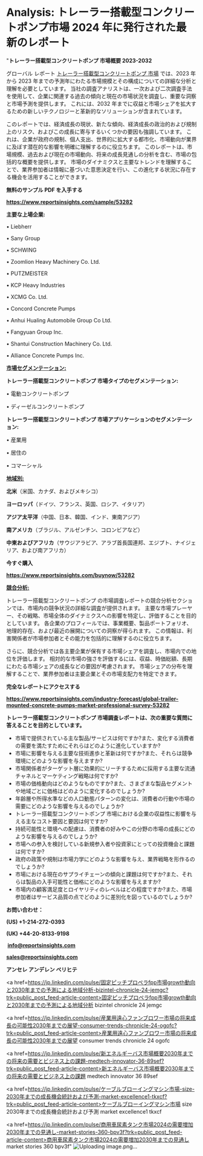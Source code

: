 # Analysis: トレーラー搭載型コンクリートポンプ市場 2024 年に発行された最新のレポート

"<strong>トレーラー搭載型コンクリートポンプ 市場概要 2023-2032</strong>

グローバル レポート <a href=https://www.reportsinsights.com/sample/53282>トレーラー搭載型コンクリートポンプ 市場</a> では、2023 年から 2023 年までの予測年にわたる市場規模とその構成についての詳細な分析と理解を必要としています。 当社の調査アナリストは、一次および二次調査手法を使用して、企業に関連する過去の傾向と現在の市場状況を調査し、重要な洞察と市場予測を提供します。 これには、2032 年までに収益と市場シェアを拡大​​するための新しいテクノロジーと革新的なソリューションが含まれています。

このレポートでは、経済成長の現状、新たな傾向、経済成長の政治的および規制上のリスク、およびこの成長に寄与するいくつかの要因も強調しています。 これは、企業が政府の規制、個人支出、世界的に拡大する都市化、市場動向が業界に及ぼす潜在的な影響を明確に理解するのに役立ちます。 このレポートは、市場規模、過去および現在の市場動向、将来の成長見通しの分析を含む、市場の包括的な概要を提供します。 市場のダイナミクスと主要なトレンドを理解することで、業界参加者は情報に基づいた意思決定を行い、この進化する状況に存在する機会を活用することができます。

<strong><b>無料のサンプル PDF を入手する</b></strong>

<a href=https://www.reportsinsights.com/sample/53282><strong><u>https://www.reportsinsights.com/sample/53282</u></strong></a>

<strong>主要な上場企業:</strong>

• Liebherr

• Sany Group

• SCHWING

• Zoomlion Heavy Machinery Co. Ltd.

• PUTZMEISTER

• KCP Heavy Industries

• XCMG Co. Ltd.

• Concord Concrete Pumps

• Anhui Hualing Automobile Group Co Ltd.

• Fangyuan Group Inc.

• Shantui Construction Machinery Co. Ltd.

• Alliance Concrete Pumps Inc.

<strong><u>市場セグメンテーション</u></strong><strong><u>:</u></strong>

<strong>トレーラー搭載型コンクリートポンプ 市場タイプのセグメンテーション:</strong>

• 電動コンクリートポンプ

• ディーゼルコンクリートポンプ

<strong>トレーラー搭載型コンクリートポンプ 市場アプリケーションのセグメンテーション:</strong>

• 産業用

• 居住の

• コマーシャル

<strong><u>地域別</u></strong><strong><u>:</u></strong>

<strong>北米</strong>（米国、カナダ、およびメキシコ）

<strong>ヨーロッパ</strong>（ドイツ、フランス、英国、ロシア、イタリア）

<strong>アジア太平洋</strong>（中国、日本、韓国、インド、東南アジア）

<strong>南アメリカ</strong>（ブラジル、アルゼンチン、コロンビアなど）

<strong>中東およびアフリカ</strong>（サウジアラビア、アラブ首長国連邦、エジプト、ナイジェリア、および南アフリカ）

<strong>今すぐ購入</strong>

<a href=https://www.reportsinsights.com/buynow/53282><strong><u>https://www.reportsinsights.com/buynow/53282</u></strong></a>

<strong><u>競合分析:</u></strong>

トレーラー搭載型コンクリートポンプ の市場調査レポートの競合分析セクションでは、市場内の競争状況の詳細な調査が提供されます。 主要な市場プレーヤー、その戦略、市場全体のダイナミクスへの影響を特定し、評価することを目的としています。 各企業のプロフィールでは、事業概要、製品ポートフォリオ、地理的存在、および最近の展開についての洞察が得られます。 この情報は、利害関係者が市場参加者とその能力を包括的に理解するのに役立ちます。

さらに、競合分析では各主要企業が保有する市場シェアを調査し、市場内での地位を評価します。 相対的な市場の強さを評価するには、収益、時価総額、長期にわたる市場シェアの成長などの要因が考慮されます。 市場シェアの分布を理解することで、業界参加者は主要企業とその市場支配力を特定できます。

<strong>完全なレポートにアクセスする</strong>

<a href=https://www.reportsinsights.com/industry-forecast/global-trailer-mounted-concrete-pumps-market-professional-survey-53282><strong><u><b>https://www.reportsinsights.com/industry-forecast/global-trailer-mounted-concrete-pumps-market-professional-survey-53282</b></u></strong></a>

<strong><b>トレーラー搭載型コンクリートポンプ 市場調査レポートは、次の重要な質問に答えることを目的としています。</b></strong>
<ul>
  <li>市場で提供されている主な製品/サービスは何ですか?また、変化する消費者の需要を満たすためにそれらはどのように進化していますか?</li>
  <li>市場に影響を与える主要な技術進歩と革新は何ですか?また、それらは競争環境にどのような影響を与えますか?</li>
  <li>市場関係者がターゲット層に効果的にリーチするために採用する主要な流通チャネルとマーケティング戦略は何ですか?</li>
  <li>市場の価格動向はどのようなものですか?また、さまざまな製品セグメントや地域ごとに価格はどのように変化するのでしょうか?</li>
  <li>年齢層や所得水準などの人口動態パターンの変化は、消費者の行動や市場の需要にどのような影響を与えるのでしょうか?</li>
  <li>トレーラー搭載型コンクリートポンプ 市場における企業の収益性に影響を与える主なコスト要因と要因は何ですか?</li>
  <li>持続可能性と環境への配慮は、消費者の好みやこの分野の市場の成長にどのような影響を与えるのでしょうか?</li>
  <li>市場への参入を検討している新規参入者や投資家にとっての投資機会と課題は何ですか?</li>
  <li>政府の政策や規制は市場力学にどのような影響を与え、業界戦略を形作るのでしょうか?</li>
  <li>市場における現在のサプライチェーンの傾向と課題は何ですか?また、それらは製品の入手可能性と価格にどのような影響を与えますか?</li>
  <li>市場内の顧客満足度とロイヤリティのレベルはどの程度ですか?また、市場参加者はサービス品質の点でどのように差別化を図っているのでしょうか?</li>
</ul>
<strong>お問い合わせ：</strong>

<strong>(US) +1-214-272-0393</strong>

<strong>(UK) +44-20-8133-9198</strong>

<strong> </strong><a href=info@reportsinsights.com><strong><u>info@reportsinsights.com</u></strong></a>

<a href=sales@reportsinsights.com><strong><u>sales@reportsinsights.com</u></strong></a>

<strong>アンセレ アンデレン ベリヒテ</strong>

<a href=https://jp.linkedin.com/pulse/固定ピッチプロペラfpp市場growth動向と2030年までの予測による地域分析-bizintel-chronicle-24-jemgc?trk=public_post_feed-article-content>固定ピッチプロペラfpp市場growth動向と2030年までの予測による地域分析 bizintel chronicle 24 jemgc</a>

<a href=https://jp.linkedin.com/pulse/産業用遠心ファンブロワー市場の将来成長の可能性2030年までの展望-consumer-trends-chronicle-24-ogofc?trk=public_post_feed-article-content>産業用遠心ファンブロワー市場の将来成長の可能性2030年までの展望 consumer trends chronicle 24 ogofc</a>

<a href=https://jp.linkedin.com/pulse/新エネルギーバス市場概要2030年までの将来の需要とビジネス上の課題-medtech-innovator-36-89sef?trk=public_post_feed-article-content>新エネルギーバス市場概要2030年までの将来の需要とビジネス上の課題 medtech innovator 36 89sef</a>

<a href=https://jp.linkedin.com/pulse/ケーブルブローイングマシン市場-size-2030年までの成長機会統計および予測-market-excellence1-tkxcf?trk=public_post_feed-article-content>ケーブルブローイングマシン市場 size 2030年までの成長機会統計および予測 market excellence1 tkxcf</a>

<a href=https://jp.linkedin.com/pulse/商用車尿素タンク市場2024の需要増加2030年までの見通し-market-stories-360-bpv3f?trk=public_post_feed-article-content>商用車尿素タンク市場2024の需要増加2030年までの見通し market stories 360 bpv3f</a>"
![Uploading image.png…]()
